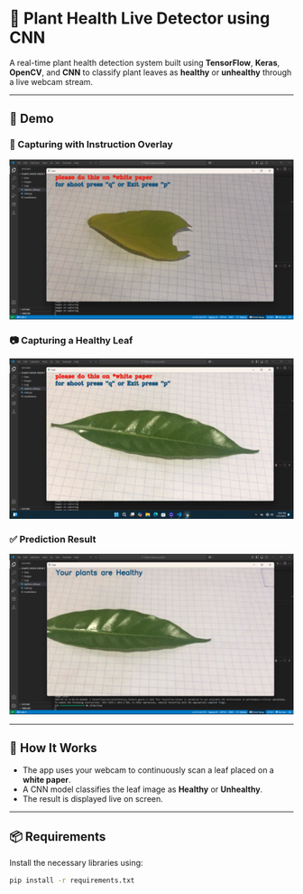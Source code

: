 # 🌿 Plant Health Live Detector using CNN

A real-time plant health detection system built using **TensorFlow**, **Keras**, **OpenCV**, and **CNN** to classify plant leaves as **healthy** or **unhealthy** through a live webcam stream.

---

## 🎥 Demo

### 📸 Capturing with Instruction Overlay
![Instruction Overlay](demo_instruction.png)

### 📷 Capturing a Healthy Leaf
![Healthy Leaf Capture](demo_capture.jpg)

### ✅ Prediction Result
![Healthy Prediction](demo_result.jpg)

---

## 🧠 How It Works

- The app uses your webcam to continuously scan a leaf placed on a **white paper**.
- A CNN model classifies the leaf image as **Healthy** or **Unhealthy**.
- The result is displayed live on screen.

---

## 📦 Requirements

Install the necessary libraries using:

```bash
pip install -r requirements.txt
